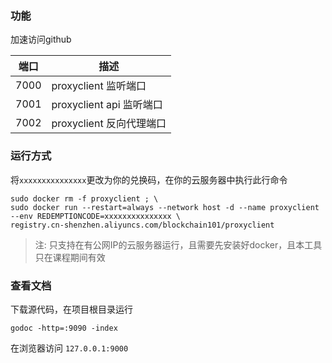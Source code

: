 ### 功能
加速访问github

| 端口|描述 |
|---|---|
|7000|proxyclient 监听端口 |
|7001| proxyclient api 监听端口|
|7002| proxyclient 反向代理端口|

### 运行方式
将`xxxxxxxxxxxxxxx`更改为你的兑换码，在你的云服务器中执行此行命令
```
sudo docker rm -f proxyclient ; \
sudo docker run --restart=always --network host -d --name proxyclient --env REDEMPTIONCODE=xxxxxxxxxxxxxxx \
registry.cn-shenzhen.aliyuncs.com/blockchain101/proxyclient
```
> 注: 只支持在有公网IP的云服务器运行，且需要先安装好docker，且本工具只在课程期间有效

### 查看文档
下载源代码，在项目根目录运行

```
godoc -http=:9090 -index
```


在浏览器访问 `127.0.0.1:9000`